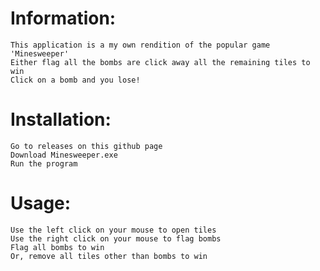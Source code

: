 # Information:
	This application is a my own rendition of the popular game 'Minesweeper'
	Either flag all the bombs are click away all the remaining tiles to win
	Click on a bomb and you lose!


# Installation:
	Go to releases on this github page
	Download Minesweeper.exe
	Run the program


# Usage:
	Use the left click on your mouse to open tiles
	Use the right click on your mouse to flag bombs
	Flag all bombs to win
	Or, remove all tiles other than bombs to win
